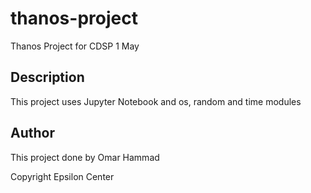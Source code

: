 # thanos-project
Thanos Project for CDSP 1 May

## Description
This project uses Jupyter Notebook and os, random and time modules

## Author
This project done by Omar Hammad

Copyright Epsilon Center
